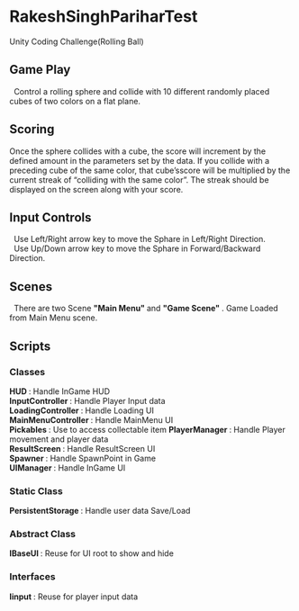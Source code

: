 # RakeshSinghPariharTest
Unity Coding Challenge(Rolling Ball)


<h2> Game Play </h2>
&nbsp Control a rolling sphere and
 collide with 10 different randomly placed cubes of two colors on a flat plane.
 
 <h2> Scoring </h2>
<p>Once the sphere collides with a cube, the score will increment by the defined amount in the
parameters set by the data. If you collide with a preceding cube of the same color, that cube’sscore will be multiplied by the current streak of “colliding with the same color”. The streak should
be displayed on the screen along with your score.</p>

 <h2> Input Controls </h2>
 &nbsp Use Left/Right arrow key to move the Sphare in Left/Right Direction.<br>
 &nbsp Use Up/Down arrow key to move the Sphare in Forward/Backward Direction.<br>
 
 <h2> Scenes </h2>
 <p>
    &nbsp There are two Scene <b>"Main Menu" </b> and <b> "Game Scene" </b>. Game Loaded from Main Menu scene. </p>
 
 <h2> Scripts </h2>
 <h3> Classes </h3>
 <p>
 <b> HUD </b> : Handle InGame HUD </br>
 <b> InputController </b> : Handle Player Input data  </br>
 <b> LoadingController </b> : Handle Loading UI  </br>
 <b> MainMenuController </b> : Handle MainMenu UI  </br>
 <b> Pickables </b> : Use to access collectable item
 <b> PlayerManager </b> : Handle Player movement and player data  </br>
 <b> ResultScreen </b> : Handle ResultScreen UI  </br>
 <b> Spawner </b> : Handle SpawnPoint in Game  </br>
 <b> UIManager </b> : Handle InGame UI  </br>
 </p>
 <h3> Static Class </h3>
 <p>
 <b> PersistentStorage </b> : Handle user data Save/Load  </br> </p>

 <h3> Abstract Class </h3>
 <p>
 <b> IBaseUI </b> : Reuse for UI root to show and hide  </br></p>
 
 <h3> Interfaces </h3>
 <p>
 <b> Iinput </b> : Reuse for player input data  </br></p>
  
 
 

